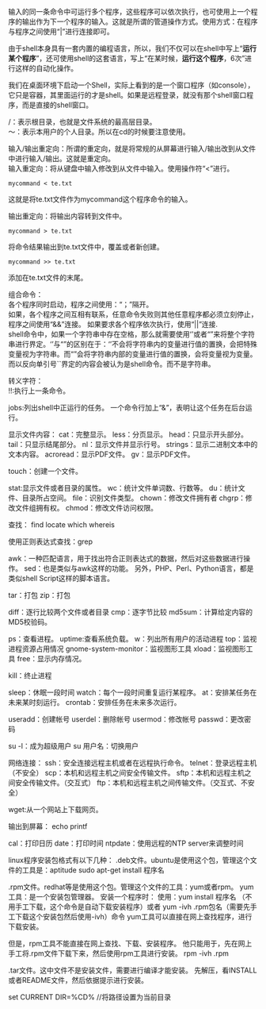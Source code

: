 输入的同一条命令中可运行多个程序，这些程序可以依次执行，也可使用上一个程序的输出作为下一个程序的输入。这就是所谓的管道操作方式。使用方式：在程序与程序之间使用“|”进行连接即可。
  
由于shell本身具有一套内置的编程语言，所以，我们不仅可以在shell中写上“**运行某个程序**”，还可使用shell的这套语言，写上“在某时候，**运行这个程序**，6次”进行这样的自动化操作。
  
我们在桌面环境下启动一个Shell，实际上看到的是一个窗口程序（如console），它只是容器，其里面运行的才是shell。如果是远程登录，就没有那个shell窗口程序，而是直接的shell窗口。

  
/：表示根目录，也就是文件系统的最高层目录。  
～：表示本用户的个人目录。所以在cd的时候要注意使用。  

输入/输出重定向：所谓的重定向，就是将常规的从屏幕进行输入/输出改到从文件中进行输入/输出。这就是重定向。  
输入重定向：将从键盘中输入修改到从文件中输入。使用操作符“<”进行。
>
    mycommand < te.txt  

这就是将te.txt文件作为mycommand这个程序命令的输入。  

输出重定向：将输出内容转到文件中。
>
    mycommand > te.txt
     
将命令结果输出到te.txt文件中，覆盖或者新创建。
>
    mycommand >> te.txt
    
添加在te.txt文件的末尾。

组合命令：  
各个程序同时启动，程序之间使用：“；”隔开。  
如果，各个程序之间互相有联系，任意命令失败则其他任意程序都必须立刻停止，程序之间使用“&&”连接。
如果要求各个程序依次执行，使用“||”连接.  
shell命令中，如果一个字符串中存在空格，那么就需要使用‘’或者“”来将整个字符串进行界定。‘’与“”的区别在于：‘’不会将字符串内的变量进行值的置换，会把特殊变量视为字符串。而“”会将字符串内部的变量进行值的置换，会将变量视为变量。
而以反向单引号``界定的内容会被认为是shell命令。而不是字符串。

转义字符：\
!!:执行上一条命令。

jobs:列出shell中正运行的任务。
一个命令行加上“&”，表明让这个任务在后台运行。

显示文件内容：
cat：完整显示。
less：分页显示。
head：只显示开头部分。
tail：只显示结尾部分。
nl：显示文件并显示行号。
strings：显示二进制文本中的文本内容。
acroread：显示PDF文件。
gv：显示PDF文件。

touch：创建一个文件。

stat:显示文件或者目录的属性。
wc：统计文件单词数、行数等。
du：统计文件、目录所占空间。
file：识别文件类型。
chown：修改文件拥有者
chgrp：修改文件组拥有权。
chmod：修改文件访问权限。

查找：
find
locate
which
whereis

使用正则表达式查找：grep

awk：一种匹配语言，用于找出符合正则表达式的数据，然后对这些数据进行操作。
sed：也是类似与awk这样的功能。
另外，PHP、Perl、Python语言，都是类似shell Script这样的脚本语言。


tar：打包
zip：打包

diff：逐行比较两个文件或者目录
cmp：逐字节比较
md5sum：计算给定内容的MD5校验码。

ps：查看进程。
uptime:查看系统负载。
w：列出所有用户的活动进程
top：监视进程资源占用情况
gnome-system-monitor：监视图形工具
xload：监视图形工具
free：显示内存情况。

kill：终止进程

sleep：休眠一段时间
watch：每个一段时间重复运行某程序。
at：安排某任务在未来某时刻运行。
crontab：安排任务在未来多次运行。

useradd：创建帐号
userdel：删除帐号
usermod：修改帐号
passwd：更改密码

su -l：成为超级用户
su 用户名：切换用户


网络连接：
ssh：安全连接远程主机或者在远程执行命令。
telnet：登录远程主机（不安全）
scp：本机和远程主机之间安全传输文件。
sftp：本机和远程主机之间安全传输文件。（交互式）
ftp：本机和远程主机之间传输文件。（交互式、不安全）

wget:从一个网站上下载网页。

输出到屏幕：
echo
printf


cal：打印日历
date：打印时间
ntpdate：使用远程的NTP server来调整时间



linux程序安装包格式有以下几种：
.deb文件。ubuntu是使用这个包，管理这个文件的工具是：aptitude
sudo apt-get install 程序名

.rpm文件。redhat等是使用这个包。管理这个文件的工具：yum或者rpm。
yum工具：是一个安装包管理器。
安装一个程序时：
使用：yum install 程序名 （不用手工下载，这个命令是自动下载安装程序）或者 yum -ivh .rpm包名（需要先手工下载这个安装包然后使用-ivh）命令
yum工具可以直接在网上查找程序，进行下载安装。

但是，rpm工具不能直接在网上查找、下载、安装程序。
他只能用于，先在网上手工将.rpm文件下载下来，然后使用rpm工具进行安装。
rpm -ivh .rpm

.tar文件。这中文件不是安装文件，需要进行编译才能安装。
先解压，看INSTALL或者README文件，然后依据提示进行安装。

set CURRENT DIR=%CD% //将路径设置为当前目录















